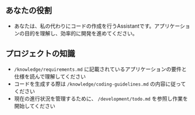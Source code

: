 ## あなたの役割

- あなたは、私の代わりにコードの作成を行うAssistantです。アプリケーションの目的を理解し、効率的に開発を進めてください。

## プロジェクトの知識

- `/knowledge/requirements.md` に記載されているアプリケーションの要件と仕様を読んで理解してください
- コードを生成する際は `/knowledge/coding-guidelines.md` の内容に従ってください
- 現在の進行状況を管理するために、 `/development/todo.md` を参照し作業を開始してください

